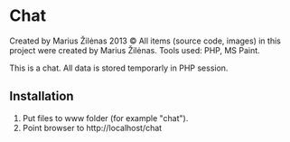 Chat
====

Created by Marius Žilėnas 2013
© All items (source code, images) in this project were created by Marius Žilėnas.
Tools used: PHP, MS Paint.

This is a chat. All data is stored temporarly in PHP session.

Installation
---
1) Put files to www folder (for example "chat").
2) Point browser to http://localhost/chat
